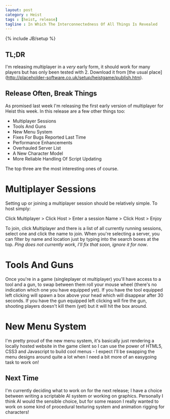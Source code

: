 ```yaml
---
layout: post
category : Heist
tags : [heist, release]
tagline : In Which The Interconnectedness Of All Things Is Revealed
---
```

{% include JB/setup %}


## TL;DR

I'm releasing multiplayer in a _very_ early form, it should work for many players but has only been tested with 2. Download it from [the usual place] (http://placeholder-software.co.uk/setup/heistgame/publish.htm).

## Release Often, Break Things

As promised last week I'm releasing the first early version of multiplayer for Heist this week. In this release are a few other things too:

- Multiplayer Sessions
- Tools And Guns
- New Menu System
- Fixes For Bugs Reported Last Time
- Performance Enhancements
- Overhauled Server List
- A New Character Model
- More Reliable Handling Of Script Updating

The top three are the most interesting ones of course.

# Multiplayer Sessions

Setting up or joining a multiplayer session should be relatively simple. To host simply:

Click Multiplayer > Click Host > Enter a session Name > Click Host > Enjoy

To join, click Multiplayer and there is a list of all currently running sessions, select one and click the name to join. When you're selecting a server, you can filter by name and location just by typing into the search boxes at the top. _Ping does not currently work, I'll fix that soon, ignore it for now_.

# Tools And Guns

Once you're in a game (singleplayer ot multiplayer) you'll have access to a tool and a gun, to swap between them roll your mouse wheel (there's no indication which one you have equipped yet). If you have the tool equipped left clicking will spawn a box above your head which will disappear after 30 seconds. If you have the gun equipped left clicking will fire the gun, shooting players doesn't kill them (yet) but it will hit the box around.

# New Menu System

I'm pretty proud of the new menu system, it's basically just rendering a locally hosted website in the game client so I can use the power of HTML5, CSS3 and Javascript to build cool menus - I expect I'll be swapping the menu designs around quite a lot when I need a bit more of an easygoing task to work on!

## Next Time

I'm currently deciding what to work on for the next release; I have a choice between writing a scriptable AI system or working on graphics. Personally I think AI would the sensible choice, but for some reason I really wanted to work on some kind of procedural texturing system and animation rigging for characters!